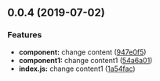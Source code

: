 ## 0.0.4 (2019-07-02)


### Features

* **component:** change content ([947e0f5](https://code.learnta.cn/scm/lta/generator-learnta/commits/947e0f5))
* **component1:** change content1 ([54a6a01](https://code.learnta.cn/scm/lta/generator-learnta/commits/54a6a01))
* **index.js:** change content1 ([1a54fac](https://code.learnta.cn/scm/lta/generator-learnta/commits/1a54fac))



